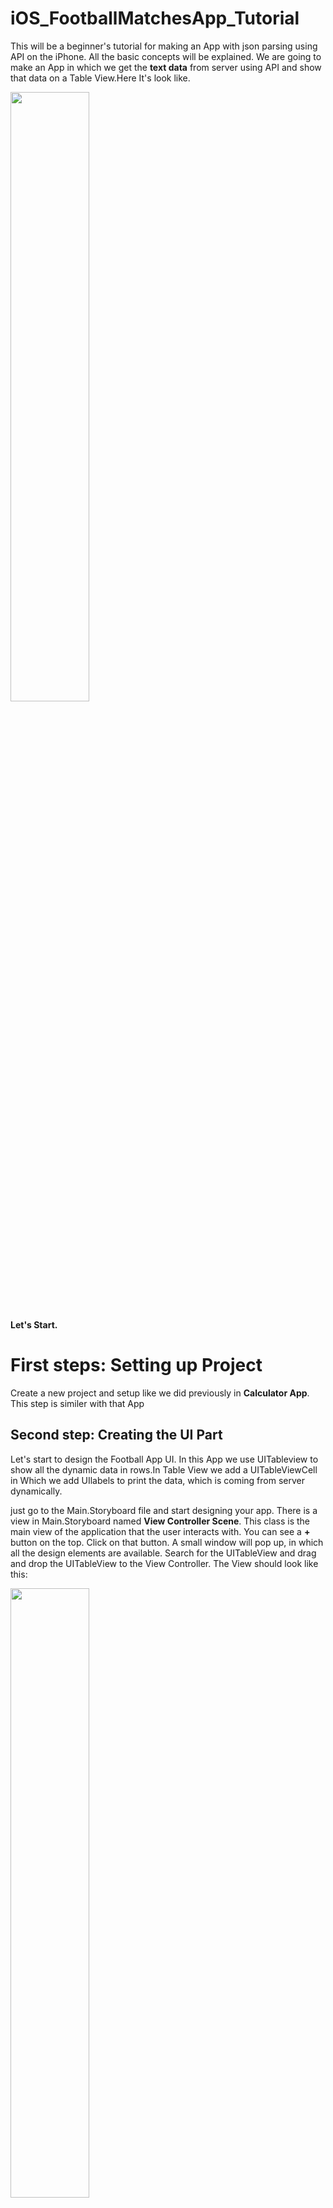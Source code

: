 # iOS_FootballMatchesApp_Tutorial

This will be a beginner's tutorial for making an App with json parsing using API on the iPhone. All the basic concepts will be explained. We are going to make an App in which we get the **text data** from server using API and show that data on a Table View.Here It's look like. 

<img src="https://github.com/code-techniq/Project6_iOS_FootballMatchesApp_Doc/blob/master/ScreenShots/1.png" width="50%" height="50%">

**Let's Start.**

# First steps: Setting up Project
Create a new project and setup like we did previously in **Calculator App**. This step is similer with that App

## Second step: Creating the UI Part

Let's start to design the Football App UI. In this App we use UITableview to show all the dynamic data in rows.In Table View we add a UITableViewCell in Which we add UIlabels to print the data, which is coming from server dynamically.

just go to the Main.Storyboard file and start designing your app. There is a view in Main.Storyboard named **View Controller Scene**. This class is the main view of the application that the user interacts with. You can see a **+** button on the top.  Click on that button.  A small window will pop up, in which all the design elements are available. Search for the UITableView and drag and drop the UITableView to the View Controller. The View should look like this:

<p float="center">
  <img src="https://github.com/code-techniq/Project6_iOS_FootballMatchesApp_Doc/blob/master/ScreenShots/2.png" width="50%" height="50%">
 <img src="https://github.com/code-techniq/Project6_iOS_FootballMatchesApp_Doc/blob/master/ScreenShots/3.png" width="50%" height="50%">
</p>

After adding UITableview, add Prototype cell in UITableview from attribute Inspector.**What is Prototype Cell?**
**Prototype cells are a way to layout the look and feel of a cell inside a table view, they allow us to get a representation of how things are going to work when the application runs and data is passed into the table.**

<img src="https://github.com/code-techniq/Project6_iOS_FootballMatchesApp_Doc/blob/master/ScreenShots/4.png">

Now design the cell with UILabels. Now go to **+** button and drag drop UILabels. Change colors and fonts like we did in **Calculator Tutorial** and set all the constraints. View look like as follow.

<img src="https://github.com/code-techniq/Project6_iOS_FootballMatchesApp_Doc/blob/master/ScreenShots/5.png">

Now add a Tableview Cell class in which we set IBOutlets of UILabels of cell.
Go to **Project Navigator** -> **Right Click** -> **Select NewFile** -> **Cocoa Touch Class** -> **Set Class Name** -> **Subclass of UITbaleViewCell** -> **Language Swift**. Look like as follows. Then just go to **Main.storyboard** file and select **cell** then goto **Identity Inspector** and set **Class** your **cell class name**
<p float="center">
  <img src="https://github.com/code-techniq/Project6_iOS_FootballMatchesApp_Doc/blob/master/ScreenShots/6.png" width="45%" height="45%">
 <img src="https://github.com/code-techniq/Project6_iOS_FootballMatchesApp_Doc/blob/master/ScreenShots/7.png" width="45%" height="45%">
  <img src="https://github.com/code-techniq/Project6_iOS_FootballMatchesApp_Doc/blob/master/ScreenShots/8.png" width="45%" height="45%">
 <img src="https://github.com/code-techniq/Project6_iOS_FootballMatchesApp_Doc/blob/master/ScreenShots/9.png" width="45%" height="45%">
</p>

Now add UILabel's @IBOutlet in **MatchTVC** like we did in **Calculator Tutorial** and connect with cell.

<p float="center">
 <img src="https://github.com/code-techniq/Project6_iOS_FootballMatchesApp_Doc/blob/master/ScreenShots/10.png" width="45%" height="45%">
 <img src="https://github.com/code-techniq/Project6_iOS_FootballMatchesApp_Doc/blob/master/ScreenShots/11.png" width="45%" height="45%">
</p>

Now It's time to run the Application with static Table View Content. For this, Add Table View @IBOutlet in ViewController Class. Use TableView **Delegates & DataSource** to show the **Number of rows** and **Display Reusable cells**.
**What is TableView Delegates & DataSource**
Datasource methods are used to generate tableView cells,header and footer before they are displaying.Delegate methods provide information about these cells, header and footer along with other user action handlers like cell selection and edit.
# Delegates & DataSource
**func tableView(_ tableView: UITableView, numberOfRowsInSection section: Int) -> Int {
        }**
tableView:numberOfRowsInSection: Tells the data source to return the number of rows in a given section of a table view.


**func tableView(_ tableView: UITableView, cellForRowAt indexPath: IndexPath) -> UITableViewCell {}**
This is a DataSource method so it will be called on whichever object has declared itself as the DataSource of the UITableView. It is called when the table view actually needs to display the cell onscreen, based on the number of rows and sections (which you specify in other DataSource methods).

Now create an **Extension** in ViewController Class and add TableView Delegates & DataSource.
  
**Extensions** add new functionality to an existing class, structure, enumeration, or protocol type. This includes the ability to extend types for which you do not have access to the original source code.
viewController Class looks like as follows.

<img src="https://github.com/code-techniq/Project6_iOS_FootballMatchesApp_Doc/blob/master/ScreenShots/12.png">

Now create a Reusable Cell object in **func tableView(_ tableView: UITableView, cellForRowAt indexPath: IndexPath) -> UITableViewCell {}** to display the cell on the screen

```
        //Cell Declaration
        let cell = tableView.dequeueReusableCell(withIdentifier: "cell", for: indexPath) as! MatchTVC
         return cell
```
**dequeueReusableCell**: For performance reasons, a table view data source should generally reuse UITableViewCell objects when it assigns cells to rows in its tableView(_:cellForRowAt:) method. A table view maintains a queue or list of UITableViewCell objects that the data source has marked for reuse. Call this method from your data source object when asked to provide a new cell for the table view. This method dequeues an existing cell if one is available or creates a new one using the class or nib file you previously registered. If no cell is available for reuse and you did not register a class or nib file, this method returns nil.

Give an Idenifire to your cell in main.storyboard file and pass that Identifire to **dequeueReusableCell** like above We have given Identifire "cell".

<img src="https://github.com/code-techniq/Project6_iOS_FootballMatchesApp_Doc/blob/master/ScreenShots/13.png">

Now run the App. It will show static TableView on the Screen. Next step is to Hit an API and get data from server and set that data on Table and make it dynamic . Before moving forward Let's discuss that What is an API?

**API**: An application programming interface (API) is an interface or communication protocol between a client and a server intended to simplify the building of client-side software. It has been described as a “contract” between the client and the server, such that if the client makes a request in a specific format, it will always get a response in a specific format or initiate a defined action.
Following is a format of an API
```
"https://api.football-data.org/v2/competitions/CL/matches"
```
To download the content from server we use **Alamofire** Network Library.

Why do you need Alamofire at all? Apple already provides URLSession and other classes for downloading content via HTTP, so why complicate things with another third party library?

The short answer is Alamofire is based on URLSession, but it frees you from writing boilerplate code which makes writing networking code much easier. You can access data on the Internet with very little effort, and your code will be much cleaner and easier to read.

We add **Alamofire** dependency using **Cocoa pods** . Add pod file in your project using following link:
[Install Cocoa pods](https://guides.cocoapods.org/using/using-cocoapods.html)

After add cocoa pods please open your workspace file . You will see an another project in you existing project. Now open uor pod file and write following lines to add dependeces of third party libraries. We are using two libraries
```
target 'Football Matches' do
  
  use_frameworks!

  pod 'Alamofire'
  pod 'ReachabilitySwift', :inhibit_warnings => true

end
```
1. Alamofire(Networking Library)
2. ReachabilitySwift(Check Internet Connection)

After addition of pod file your project look like as follows.

<img src="https://github.com/code-techniq/Project6_iOS_FootballMatchesApp_Doc/blob/master/ScreenShots/14.png">

Now open ViewController.swift class and `import Alamofire`. Declare URL of Api and an array in which we will sotre the response of Api.

```  
let kBaseUrl = "https://api.football-data.org/v2/competitions/CL/matches" 
```
```
var matchesList = [[String : AnyObject]]()

```
# API Call
  Now make a function in which we call the Api and get the response and store in the array. First we need to check the internet connection. If Internet connection is available then we call the Api otherwise we will show the alert that Internet connection is not available 
 **Check Internet connection**
 ```
 if !NetworkReachabilityManager()!.isReachable {
            
            let alert = UIAlertController(title: "Alert", message: "No Internet Connection", preferredStyle: UIAlertController.Style.alert)
            alert.addAction(UIAlertAction(title: "Click", style: UIAlertAction.Style.default, handler: nil))
            self.present(alert, animated: true, completion: nil)
            return
            
        }
 ```
  
  If internet is avaialble then in `else` condition call the Api.
  ```
  else {
            let header: [String: String] = ["X-Auth-Token":"d082ae8b70b442de84e52a1804c39e9e"]
            request(kBaseUrl, method: .get, parameters: nil, encoding: JSONEncoding.default, headers: header)
                .responseJSON { response in
                    switch response.result {
                    case .success(_):
                    if let apiData = response.result.value as? NSDictionary {
                    if let data = apiData["competition"] as? [String : AnyObject] {
                        self.leagueNameLbl.text = data["name"] as? String ?? ""
                                }
                        if let matches = apiData["matches"] as? [[String : AnyObject]] {
                            for match in matches {
                                    self.matchesList.append(match)
                                        }
                                    }
                                    self.matchList_TableView.reloadData()
                                }
                    case .failure(let error):
                        print(error.localizedDescription)
              }
            }
          }
  ```
  above code is used for calling the Api. We have used Authorization Token in Header. Why we use Header?
  
  The HTTP Authorization request header contains the credentials to authenticate a user agent with a server, usually after the server has responded with a 401 Unauthorized status.
  
  following method is used to call the Api and get the reponse
  ```
  request(kBaseUrl, method: .get, parameters: nil, encoding: JSONEncoding.default, headers: header)
                .responseJSON { response in
                    switch response.result {
                    case .success(_):
  ```
Now first thing you need to do is print the response and analyse the response. Store the data that you need to display on Table.
```
                    if let apiData = response.result.value as? NSDictionary {
                    if let data = apiData["competition"] as? [String : AnyObject] {
                        self.leagueNameLbl.text = data["name"] as? String ?? ""
                                }
                        if let matches = apiData["matches"] as? [[String : AnyObject]] {
                            for match in matches {
                                self.matchesList.append(match)
                                        }
                                    }
                                    self.matchList_TableView.reloadData()
                                }

```
at the end reload the tableview so that all the data on table should be dynamic. 

# Set Table content dynamically

First thing is to give number of rows dynamically according to the array count.

```
func tableView(_ tableView: UITableView, numberOfRowsInSection section: Int) -> Int {
        return matchesList.count
    }
```

Display the Api data to the cell 

```
func tableView(_ tableView: UITableView, cellForRowAt indexPath: IndexPath) -> UITableViewCell {
        
        //Cell Declaration
        let cell = tableView.dequeueReusableCell(withIdentifier: "cell", for: indexPath) as! MatchTVC
        
        //Parsing Data From The Json Object
        let score = matchesList[indexPath.row]["score"] as? [String : AnyObject] ?? [String : AnyObject]()
        let homeTeam = matchesList[indexPath.row]["homeTeam"] as? [String : AnyObject] ?? [String : AnyObject]()
        let homeTeamName = homeTeam["name"] as? String ?? ""
        
        let fullTime = score["fullTime"] as? [String : AnyObject] ?? [String : AnyObject]()
        let homeTeamScore = fullTime["homeTeam"] as? Int ?? 0
        let awayTeamcore = fullTime["awayTeam"] as? Int ?? 0
        cell.leagueTitleLbl.text = matchesList[indexPath.row]["group"] as? String ?? ""
        cell.dateLbl.text = matchesList[indexPath.row]["utcDate"] as? String ?? ""
        cell.team1NameLbl.text = homeTeamName
        return cell
        }
```

